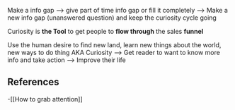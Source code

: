 
Make a info gap --> give part of time info gap or fill it completely --> Make a new info gap (unanswered question) and keep the curiosity cycle going

Curiosity is **the Tool** to get people to **flow through** the sales **funnel**

Use the human desire to find new land, learn new things about the world, new ways to do thing
	AKA Curiosity --> Get reader to want to know more info and take action --> Improve their life
## References
<!-- Links to pages not referenced in the content -->
-[[How to grab attention]]
